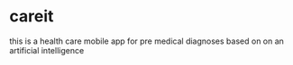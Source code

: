 # careit
this is a health care mobile app for pre medical diagnoses based on on an artificial intelligence
